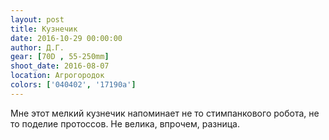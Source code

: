 ```yaml
---
layout: post
title: Кузнечик
date: 2016-10-29 00:00:00
author: Д.Г.
gear: [70D , 55-250mm]
shoot_date: 2016-08-07
location: Агрогородок
colors: ['040402', '17190a']
---
```


Мне этот мелкий кузнечик напоминает не то стимпанкового робота, не то поделие протоссов. Не велика, впрочем, разница.
